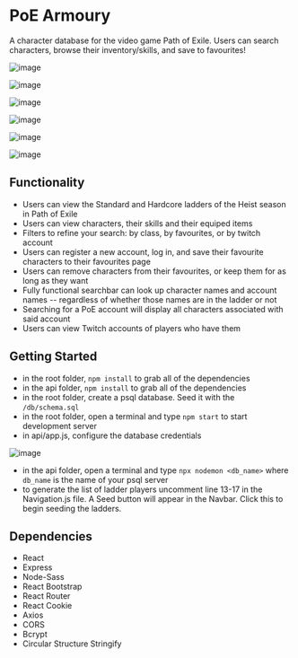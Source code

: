 # PoE Armoury

A character database for the video game Path of Exile. Users can search characters, browse their inventory/skills, and save to favourites!

![image](https://github.com/davidMfolkins/PoE-Armoury/blob/master/docs/nav.gif?raw=true)

![image](https://github.com/davidMfolkins/PoE-Armoury/blob/master/docs/search.gif?raw=true)

![image](https://github.com/davidMfolkins/PoE-Armoury/blob/master/docs/filters_large.png?raw=true)

![image](https://github.com/davidMfolkins/PoE-Armoury/blob/master/docs/skills_large.png?raw=true)

![image](https://github.com/davidMfolkins/PoE-Armoury/blob/master/docs/ladder_small.png?raw=true)

![image](https://github.com/davidMfolkins/PoE-Armoury/blob/master/docs/register_small.png?raw=true)
## Functionality

- Users can view the Standard and Hardcore ladders of the Heist season in Path of Exile
- Users can view characters, their skills and their equiped items
- Filters to refine your search: by class, by favourites, or by twitch account
- Users can register a new account, log in, and save their favourite characters to their favourites page
- Users can remove characters from their favourites, or keep them for as long as they want
- Fully functional searchbar can look up character names and account names -- regardless of whether those names are in the ladder or not
- Searching for a PoE account will display all characters associated with said account
- Users can view Twitch accounts of players who have them

## Getting Started
- in the root folder, `npm install` to grab all of the dependencies
- in the api folder, `npm install` to grab all of the dependencies
- in the root folder, create a psql database. Seed it with the `/db/schema.sql`
- in the root folder, open a terminal and type `npm start` to start development server
- in api/app.js, configure the database credentials

![image](https://github.com/davidMfolkins/PoE-Armoury/blob/master/docs/sql_config.png?raw=true)

- in the api folder, open a terminal and type `npx nodemon <db_name>` where `db_name` is the name of your psql server
- to generate the list of ladder players uncomment line 13-17 in the Navigation.js file. A Seed button will appear in the Navbar. Click this to begin seeding the ladders.

## Dependencies
- React
- Express
- Node-Sass
- React Bootstrap
- React Router
- React Cookie
- Axios
- CORS
- Bcrypt
- Circular Structure Stringify
